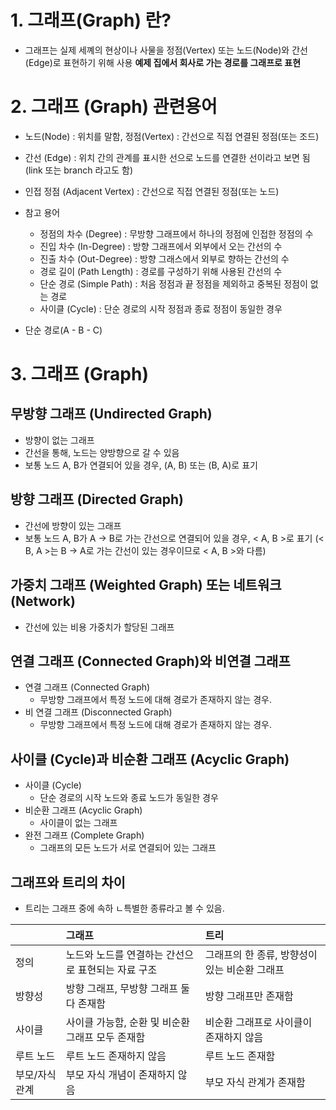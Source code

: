 # 1. 그래프(Graph) 란?
- 그래프는 실제 세꼐의 현상이나 사물을 정점(Vertex) 또는 노드(Node)와 간선(Edge)로 표현하기 위해 사용
    **예제 집에서 회사로 가는 경로를 그래프로 표현**

# 2. 그래프 (Graph) 관련용어
- 노드(Node) : 위치를 말함, 정점(Vertex) : 간선으로 직접 연결된 정점(또는 조드)
- 간선 (Edge) : 위치 간의 관계를 표시한 선으로 노드를 연결한 선이라고 보면 됨(link 또는 branch 라고도 함)
- 인접 정점 (Adjacent Vertex) : 간선으로 직접 연결된 정점(또는 노드)
- 참고 용어
    - 정점의 차수 (Degree)      : 무방향 그래프에서 하나의 정점에 인접한 정점의 수
    - 진입 차수 (In-Degree)     : 방향 그래프에서 외부에서 오는 간선의 수
    - 진출 차수 (Out-Degree)    : 방향 그래스에서 외부로 향하는 간선의 수
    - 경로 길이 (Path Length)   : 경로를 구성하기 위해 사용된 간선의 수
    - 단순 경로 (Simple Path)   : 처음 정점과 끝 정점을 제외하고 중복된 정점이 없는 경로
    - 사이클 (Cycle)            : 단순 경로의 시작 정점과 종료 정점이 동일한 경우

- 단순 경로(A - B - C)

# 3. 그래프 (Graph)
## 무방향 그래프 (Undirected Graph)
- 방향이 없는 그래프
- 간선을 통해, 노드는 양방향으로 갈 수 있음
- 보통 노드 A, B가 연결되어 있을 경우, (A, B) 또는 (B, A)로 표기

## 방향 그래프 (Directed Graph)
- 간선에 방향이 있는 그래프
- 보통 노드 A, B가 A -> B로 가는 간선으로 연결되어 있을 경우, < A, B >로 표기 (< B, A >는 B -> A로 가는 간선이 있는 경우이므로 < A, B >와 다름)

## 가중치 그래프 (Weighted Graph) 또는 네트워크 (Network)
- 간선에 있는 비용 가중치가 할당된 그래프

## 연결 그래프 (Connected Graph)와 비연결 그래프
- 연결 그래프 (Connected Graph)
    - 무방향 그래프에서 특정 노드에 대해 경로가 존재하지 않는 경우.
- 비 연결 그래프 (Disconnected Graph)
    - 무방향 그래프에서 특정 노드에 대해 경로가 존재하지 않는 경우.

## 사이클 (Cycle)과 비순환 그래프 (Acyclic Graph)
- 사이클 (Cycle)
    - 단순 경로의 시작 노드와 종료 노드가 동일한 경우
- 비순환 그래프 (Acyclic Graph)
    - 사이클이 없는 그래프
- 완전 그래프 (Complete Graph)
    - 그래프의 모든 노드가 서로 연결되어 있는 그래프

## 그래프와 트리의 차이
- 트리는 그래프 중에 속하 ㄴ특별한 종류라고 볼 수 있음.

|        | 그래프 | 트리 |
|   :---        |   :---        |   :---        |
| 정의      | 노드와 노드를 연결하는 간선으로 표현되는 자료 구조       | 그래프의 한 종류, 방향성이 있는 비순환 그래프   |
| 방향성   | 방향 그래프, 무방향 그래프 둘다 존재함       | 방향 그래프만 존재함      |
| 사이클   | 사이클 가능함, 순환 및 비순환 그래프 모두 존재함       | 비순환 그래프로 사이클이 존재하지 않음      |
| 루트 노드   | 루트 노드 존재하지 않음       | 	루트 노드 존재함      |
| 부모/자식 관계	   | 부모 자식 개념이 존재하지 않음       | 부모 자식 관계가 존재함      |
​